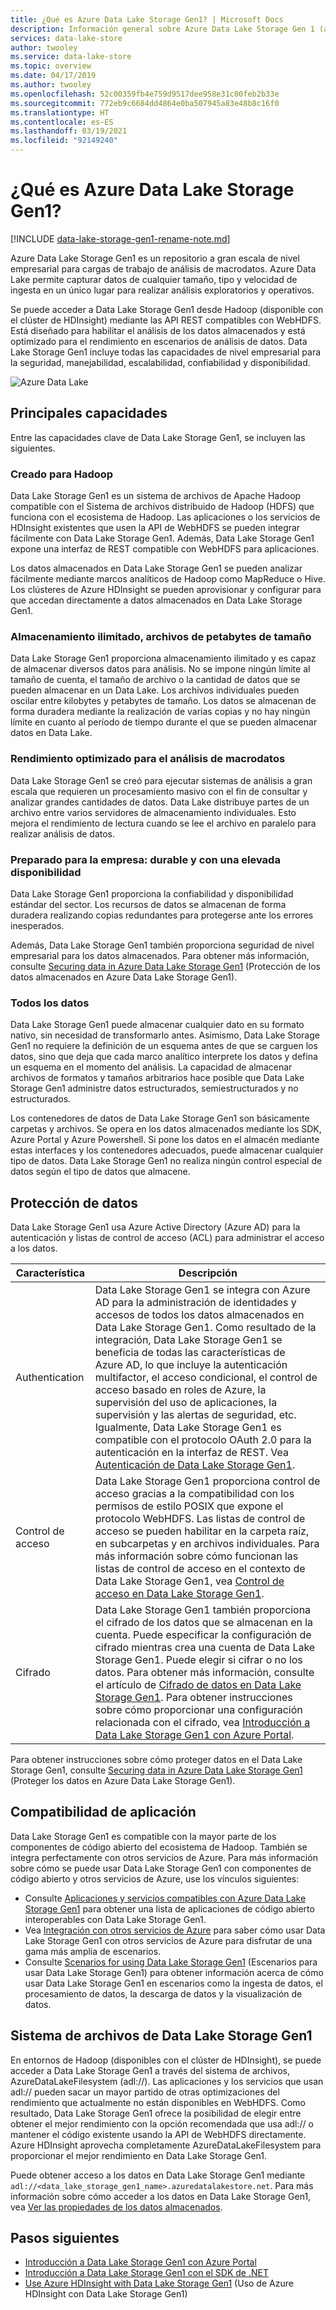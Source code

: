 ```yaml
---
title: ¿Qué es Azure Data Lake Storage Gen1? | Microsoft Docs
description: Información general sobre Azure Data Lake Storage Gen 1 (antes conocido como Azure Data Lake Store) y el valor que aporta en comparación con otros almacenes de datos
services: data-lake-store
author: twooley
ms.service: data-lake-store
ms.topic: overview
ms.date: 04/17/2019
ms.author: twooley
ms.openlocfilehash: 52c00359fb4e759d9517dee958e31c00feb2b33e
ms.sourcegitcommit: 772eb9c6684dd4864e0ba507945a83e48b8c16f0
ms.translationtype: HT
ms.contentlocale: es-ES
ms.lasthandoff: 03/19/2021
ms.locfileid: "92149240"
---
```

# <a name="what-is-azure-data-lake-storage-gen1"></a>¿Qué es Azure Data Lake Storage Gen1?

[!INCLUDE [data-lake-storage-gen1-rename-note.md](../../includes/data-lake-storage-gen1-rename-note.md)]

Azure Data Lake Storage Gen1 es un repositorio a gran escala de nivel empresarial para cargas de trabajo de análisis de macrodatos. Azure Data Lake permite capturar datos de cualquier tamaño, tipo y velocidad de ingesta en un único lugar para realizar análisis exploratorios y operativos.

Se puede acceder a Data Lake Storage Gen1 desde Hadoop (disponible con el clúster de HDInsight) mediante las API REST compatibles con WebHDFS. Está diseñado para habilitar el análisis de los datos almacenados y está optimizado para el rendimiento en escenarios de análisis de datos. Data Lake Storage Gen1 incluye todas las capacidades de nivel empresarial para la seguridad, manejabilidad, escalabilidad, confiabilidad y disponibilidad.

![Azure Data Lake](./media/data-lake-store-overview/data-lake-store-concept.png)

## <a name="key-capabilities"></a>Principales capacidades

Entre las capacidades clave de Data Lake Storage Gen1, se incluyen las siguientes.

### <a name="built-for-hadoop"></a>Creado para Hadoop

Data Lake Storage Gen1 es un sistema de archivos de Apache Hadoop compatible con el Sistema de archivos distribuido de Hadoop (HDFS) que funciona con el ecosistema de Hadoop. Las aplicaciones o los servicios de HDInsight existentes que usen la API de WebHDFS se pueden integrar fácilmente con Data Lake Storage Gen1. Además, Data Lake Storage Gen1 expone una interfaz de REST compatible con WebHDFS para aplicaciones.

Los datos almacenados en Data Lake Storage Gen1 se pueden analizar fácilmente mediante marcos analíticos de Hadoop como MapReduce o Hive. Los clústeres de Azure HDInsight se pueden aprovisionar y configurar para que accedan directamente a datos almacenados en Data Lake Storage Gen1.

### <a name="unlimited-storage-petabyte-files"></a>Almacenamiento ilimitado, archivos de petabytes de tamaño

Data Lake Storage Gen1 proporciona almacenamiento ilimitado y es capaz de almacenar diversos datos para análisis. No se impone ningún límite al tamaño de cuenta, el tamaño de archivo o la cantidad de datos que se pueden almacenar en un Data Lake. Los archivos individuales pueden oscilar entre kilobytes y petabytes de tamaño. Los datos se almacenan de forma duradera mediante la realización de varias copias y no hay ningún límite en cuanto al período de tiempo durante el que se pueden almacenar datos en Data Lake.

### <a name="performance-tuned-for-big-data-analytics"></a>Rendimiento optimizado para el análisis de macrodatos

Data Lake Storage Gen1 se creó para ejecutar sistemas de análisis a gran escala que requieren un procesamiento masivo con el fin de consultar y analizar grandes cantidades de datos. Data Lake distribuye partes de un archivo entre varios servidores de almacenamiento individuales. Esto mejora el rendimiento de lectura cuando se lee el archivo en paralelo para realizar análisis de datos.

### <a name="enterprise-ready-highly-available-and-secure"></a>Preparado para la empresa: durable y con una elevada disponibilidad

Data Lake Storage Gen1 proporciona la confiabilidad y disponibilidad estándar del sector. Los recursos de datos se almacenan de forma duradera realizando copias redundantes para protegerse ante los errores inesperados.

Además, Data Lake Storage Gen1 también proporciona seguridad de nivel empresarial para los datos almacenados. Para obtener más información, consulte [Securing data in Azure Data Lake Storage Gen1](#DataLakeStoreSecurity) (Protección de los datos almacenados en Azure Data Lake Storage Gen1).

### <a name="all-data"></a>Todos los datos

Data Lake Storage Gen1 puede almacenar cualquier dato en su formato nativo, sin necesidad de transformarlo antes. Asimismo, Data Lake Storage Gen1 no requiere la definición de un esquema antes de que se carguen los datos, sino que deja que cada marco analítico interprete los datos y defina un esquema en el momento del análisis. La capacidad de almacenar archivos de formatos y tamaños arbitrarios hace posible que Data Lake Storage Gen1 administre datos estructurados, semiestructurados y no estructurados.

Los contenedores de datos de Data Lake Storage Gen1 son básicamente carpetas y archivos. Se opera en los datos almacenados mediante los SDK, Azure Portal y Azure Powershell. Si pone los datos en el almacén mediante estas interfaces y los contenedores adecuados, puede almacenar cualquier tipo de datos. Data Lake Storage Gen1 no realiza ningún control especial de datos según el tipo de datos que almacene.

## <a name="securing-data"></a><a name="DataLakeStoreSecurity"></a>Protección de datos

Data Lake Storage Gen1 usa Azure Active Directory (Azure AD) para la autenticación y listas de control de acceso (ACL) para administrar el acceso a los datos.

| Característica | Descripción |
| --- | --- |
| Authentication |Data Lake Storage Gen1 se integra con Azure AD para la administración de identidades y accesos de todos los datos almacenados en Data Lake Storage Gen1. Como resultado de la integración, Data Lake Storage Gen1 se beneficia de todas las características de Azure AD, lo que incluye la autenticación multifactor, el acceso condicional, el control de acceso basado en roles de Azure, la supervisión del uso de aplicaciones, la supervisión y las alertas de seguridad, etc. Igualmente, Data Lake Storage Gen1 es compatible con el protocolo OAuth 2.0 para la autenticación en la interfaz de REST. Vea [Autenticación de Data Lake Storage Gen1](data-lakes-store-authentication-using-azure-active-directory.md).|
| Control de acceso |Data Lake Storage Gen1 proporciona control de acceso gracias a la compatibilidad con los permisos de estilo POSIX que expone el protocolo WebHDFS. Las listas de control de acceso se pueden habilitar en la carpeta raíz, en subcarpetas y en archivos individuales. Para más información sobre cómo funcionan las listas de control de acceso en el contexto de Data Lake Storage Gen1, vea [Control de acceso en Data Lake Storage Gen1](data-lake-store-access-control.md). |
| Cifrado |Data Lake Storage Gen1 también proporciona el cifrado de los datos que se almacenan en la cuenta. Puede especificar la configuración de cifrado mientras crea una cuenta de Data Lake Storage Gen1. Puede elegir si cifrar o no los datos. Para obtener más información, consulte el artículo de [Cifrado de datos en Data Lake Storage Gen1](data-lake-store-encryption.md). Para obtener instrucciones sobre cómo proporcionar una configuración relacionada con el cifrado, vea [Introducción a Data Lake Storage Gen1 con Azure Portal](data-lake-store-get-started-portal.md). |

Para obtener instrucciones sobre cómo proteger datos en el Data Lake Storage Gen1, consulte [Securing data in Azure Data Lake Storage Gen1](data-lake-store-secure-data.md) (Proteger los datos en Azure Data Lake Storage Gen1).

## <a name="application-compatibility"></a>Compatibilidad de aplicación

Data Lake Storage Gen1 es compatible con la mayor parte de los componentes de código abierto del ecosistema de Hadoop. También se integra perfectamente con otros servicios de Azure. Para más información sobre cómo se puede usar Data Lake Storage Gen1 con componentes de código abierto y otros servicios de Azure, use los vínculos siguientes:

- Consulte [Aplicaciones y servicios compatibles con Azure Data Lake Storage Gen1](data-lake-store-compatible-oss-other-applications.md) para obtener una lista de aplicaciones de código abierto interoperables con Data Lake Storage Gen1.
- Vea [Integración con otros servicios de Azure](data-lake-store-integrate-with-other-services.md) para saber cómo usar Data Lake Storage Gen1 con otros servicios de Azure para disfrutar de una gama más amplia de escenarios.
- Consulte [Scenarios for using Data Lake Storage Gen1](data-lake-store-data-scenarios.md) (Escenarios para usar Data Lake Storage Gen1) para obtener información acerca de cómo usar Data Lake Storage Gen1 en escenarios como la ingesta de datos, el procesamiento de datos, la descarga de datos y la visualización de datos.

## <a name="data-lake-storage-gen1-file-system"></a>Sistema de archivos de Data Lake Storage Gen1

En entornos de Hadoop (disponibles con el clúster de HDInsight), se puede acceder a Data Lake Storage Gen1 a través del sistema de archivos, AzureDataLakeFilesystem (adl://). Las aplicaciones y los servicios que usan adl:// pueden sacar un mayor partido de otras optimizaciones del rendimiento que actualmente no están disponibles en WebHDFS. Como resultado, Data Lake Storage Gen1 ofrece la posibilidad de elegir entre obtener el mejor rendimiento con la opción recomendada que usa adl:// o mantener el código existente usando la API de WebHDFS directamente. Azure HDInsight aprovecha completamente AzureDataLakeFilesystem para proporcionar el mejor rendimiento en Data Lake Storage Gen1.

Puede obtener acceso a los datos en Data Lake Storage Gen1 mediante `adl://<data_lake_storage_gen1_name>.azuredatalakestore.net`. Para más información sobre cómo acceder a los datos en Data Lake Storage Gen1, vea [Ver las propiedades de los datos almacenados](data-lake-store-get-started-portal.md#properties).

## <a name="next-steps"></a>Pasos siguientes

- [Introducción a Data Lake Storage Gen1 con Azure Portal](data-lake-store-get-started-portal.md)
- [Introducción a Data Lake Storage Gen1 con el SDK de .NET](data-lake-store-get-started-net-sdk.md)
- [Use Azure HDInsight with Data Lake Storage Gen1](data-lake-store-hdinsight-hadoop-use-portal.md) (Uso de Azure HDInsight con Data Lake Storage Gen1)